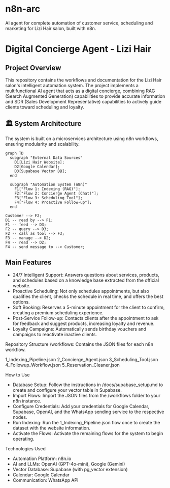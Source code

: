 # n8n-arc
AI agent for complete automation of customer service, scheduling and marketing for Lizi Hair salon, built with n8n.

#  Digital Concierge Agent - Lizi Hair

## Project Overview

This repository contains the workflows and documentation for the Lizi Hair salon's intelligent automation system. The project implements a multifunctional AI agent that acts as a digital concierge, combining RAG (Search Augmented Generation) capabilities to provide accurate information and SDR (Sales Development Representative) capabilities to actively guide clients toward scheduling and loyalty.

## 🏛️ System Architecture

The system is built on a microservices architecture using n8n workflows, ensuring modularity and scalability.

```mermaid
graph TD
  subgraph "External Data Sources"
    D1[Lizi Hair Website];
    D2[Google Calendar];
    D3[Supabase Vector DB];
  end

  subgraph "Automation System (n8n)"
    F1["Flow 1: Indexing (RAG)"];
    F2["Flow 2: Concierge Agent (Chat)"];
    F3["Flow 3: Scheduling Tool"];
    F4["Flow 4: Proactive Follow-up"];
  end

Customer --> F2;
D1 -- read by --> F1;
F1 -- feed --> D3;
F2 -- query --> D3;
F2 -- call as tool --> F3;
F3 -- manage --> D2;
F4 -- read --> D2;
F4 -- send message to --> Customer;

```

## Main Features

 - 24/7 Intelligent Support: Answers questions about services, products, and schedules based on a knowledge base extracted from the official website.
 - Proactive Scheduling: Not only schedules appointments, but also qualifies the client, checks the schedule in real time, and offers the best options.
 - Soft Booking: Reserves a 5-minute appointment for the client to confirm, creating a premium scheduling experience.
 - Post-Service Follow-up: Contacts clients after the appointment to ask for feedback and suggest products, increasing loyalty and revenue.
 - Loyalty Campaigns: Automatically sends birthday vouchers and campaigns to reactivate inactive clients.

 Repository Structure
/workflows: Contains the JSON files for each n8n workflow.

1_Indexing_Pipeline.json
2_Concierge_Agent.json
3_Scheduling_Tool.json
4_Followup_Workflow.json
5_Reservation_Cleaner.json


 How to Use

 - Database Setup: Follow the instructions in /docs/supabase_setup.md to create and configure your vector table in Supabase.
 - Import Flows: Import the JSON files from the /workflows folder to your n8n instance.
 - Configure Credentials: Add your credentials for Google Calendar, Supabase, OpenAI, and the WhatsApp sending service to the respective nodes.
 - Run Indexing: Run the 1_Indexing_Pipeline.json flow once to create the dataset with the website information.
 - Activate the Flows: Activate the remaining flows for the system to begin operating.

 Technologies Used

 - Automation Platform: n8n.io
 - AI and LLMs: OpenAI (GPT-4o-mini), Google (Gemini)
 - Vector Database: Supabase (with pg_vector extension)
 - Calendar: Google Calendar
 - Communication: WhatsApp API 
